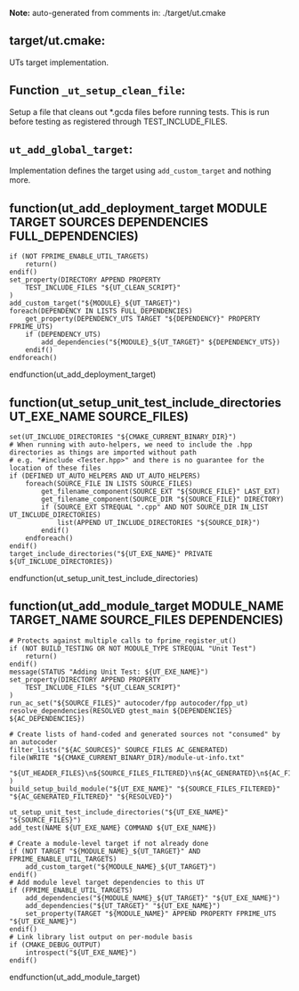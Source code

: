**Note:** auto-generated from comments in: ./target/ut.cmake

## target/ut.cmake:

UTs target implementation.


## Function `_ut_setup_clean_file`:

Setup a file that cleans out *.gcda files before running tests. This is run before testing as registered through
TEST_INCLUDE_FILES.


## `ut_add_global_target`:

Implementation defines the target using `add_custom_target` and nothing more.


## function(ut_add_deployment_target MODULE TARGET SOURCES DEPENDENCIES FULL_DEPENDENCIES)
    if (NOT FPRIME_ENABLE_UTIL_TARGETS)
        return()
    endif()
    set_property(DIRECTORY APPEND PROPERTY
        TEST_INCLUDE_FILES "${UT_CLEAN_SCRIPT}"
    )
    add_custom_target("${MODULE}_${UT_TARGET}")
    foreach(DEPENDENCY IN LISTS FULL_DEPENDENCIES)
        get_property(DEPENDENCY_UTS TARGET "${DEPENDENCY}" PROPERTY FPRIME_UTS)
        if (DEPENDENCY_UTS)
            add_dependencies("${MODULE}_${UT_TARGET}" ${DEPENDENCY_UTS})
        endif()
    endforeach()
endfunction(ut_add_deployment_target)



## function(ut_setup_unit_test_include_directories UT_EXE_NAME SOURCE_FILES)
    set(UT_INCLUDE_DIRECTORIES "${CMAKE_CURRENT_BINARY_DIR}")
    # When running with auto-helpers, we need to include the .hpp directories as things are imported without path
    # e.g. "#include <Tester.hpp>" and there is no guarantee for the location of these files
    if (DEFINED UT_AUTO_HELPERS AND UT_AUTO_HELPERS)
        foreach(SOURCE_FILE IN LISTS SOURCE_FILES)
            get_filename_component(SOURCE_EXT "${SOURCE_FILE}" LAST_EXT)
            get_filename_component(SOURCE_DIR "${SOURCE_FILE}" DIRECTORY)
            if (SOURCE_EXT STREQUAL ".cpp" AND NOT SOURCE_DIR IN_LIST UT_INCLUDE_DIRECTORIES)
                list(APPEND UT_INCLUDE_DIRECTORIES "${SOURCE_DIR}")
            endif()
        endforeach()
    endif()
    target_include_directories("${UT_EXE_NAME}" PRIVATE ${UT_INCLUDE_DIRECTORIES})
endfunction(ut_setup_unit_test_include_directories)



## function(ut_add_module_target MODULE_NAME TARGET_NAME SOURCE_FILES DEPENDENCIES)
    # Protects against multiple calls to fprime_register_ut()
    if (NOT BUILD_TESTING OR NOT MODULE_TYPE STREQUAL "Unit Test")
        return()
    endif()
    message(STATUS "Adding Unit Test: ${UT_EXE_NAME}")
    set_property(DIRECTORY APPEND PROPERTY
        TEST_INCLUDE_FILES "${UT_CLEAN_SCRIPT}"
    )
    run_ac_set("${SOURCE_FILES}" autocoder/fpp autocoder/fpp_ut)
    resolve_dependencies(RESOLVED gtest_main ${DEPENDENCIES} ${AC_DEPENDENCIES})

    # Create lists of hand-coded and generated sources not "consumed" by an autocoder
    filter_lists("${AC_SOURCES}" SOURCE_FILES AC_GENERATED)
    file(WRITE "${CMAKE_CURRENT_BINARY_DIR}/module-ut-info.txt"
        "${UT_HEADER_FILES}\n${SOURCE_FILES_FILTERED}\n${AC_GENERATED}\n${AC_FILE_DEPENDENCIES}\n${DEPENDENCIES}"
    )
    build_setup_build_module("${UT_EXE_NAME}" "${SOURCE_FILES_FILTERED}" "${AC_GENERATED_FILTERED}" "${RESOLVED}")

    ut_setup_unit_test_include_directories("${UT_EXE_NAME}" "${SOURCE_FILES}")
    add_test(NAME ${UT_EXE_NAME} COMMAND ${UT_EXE_NAME})

    # Create a module-level target if not already done
    if (NOT TARGET "${MODULE_NAME}_${UT_TARGET}" AND FPRIME_ENABLE_UTIL_TARGETS)
        add_custom_target("${MODULE_NAME}_${UT_TARGET}")
    endif()
    # Add module level target dependencies to this UT
    if (FPRIME_ENABLE_UTIL_TARGETS)
        add_dependencies("${MODULE_NAME}_${UT_TARGET}" "${UT_EXE_NAME}")
        add_dependencies("${UT_TARGET}" "${UT_EXE_NAME}")
        set_property(TARGET "${MODULE_NAME}" APPEND PROPERTY FPRIME_UTS "${UT_EXE_NAME}")
    endif()
    # Link library list output on per-module basis
    if (CMAKE_DEBUG_OUTPUT)
        introspect("${UT_EXE_NAME}")
    endif()
endfunction(ut_add_module_target)
